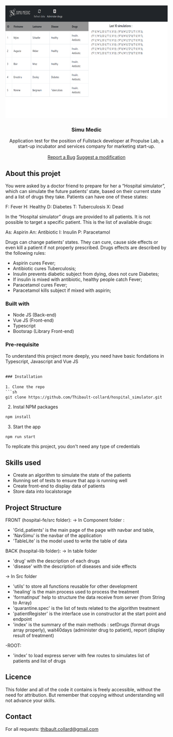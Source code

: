 
<br />
<p align="center">
  <a href="https://github.com/Thibault-collard/hospital_simulator">
    <img src="./hospital-fe/public/screenshot_frontend.png" alt="Logo" height="350">
  </a>

  <h3 align="center"> Simu Medic</h3>

  <p align="center">
    Application test for the position of Fullstack developer at Propulse Lab, a start-up incubator and services company for marketing start-up.
		<br />
    <br />
    <a href="https://github.com/Thibault-collard/hospital_simulator/issues">Report a Bug</a>
    <a href="https://github.com/Thibault-collard/hospital_simulator/pulls">Suggest a modification</a>
  </p>
</p>

<!-- ABOUT THE PROJECT -->
## About this projet

You were asked by a doctor friend to prepare for her a “Hospital simulator”, which can simulate the future patients’ state, based on their current state and a list of drugs they take. Patients can have one of these states:

F: Fever
H: Healthy
D: Diabetes
T: Tuberculosis
X: Dead

In the “Hospital simulator” drugs are provided to all patients. It is not possible to target a specific patient. This is the list of available drugs:

As: Aspirin
An: Antibiotic
I: Insulin
P: Paracetamol

Drugs can change patients’ states. They can cure, cause side effects or even kill a patient if not properly prescribed. Drugs effects are described by the following rules:

- Aspirin cures Fever;
- Antibiotic cures Tuberculosis;
- Insulin prevents diabetic subject from dying, does not cure Diabetes;
- If insulin is mixed with antibiotic, healthy people catch Fever;
- Paracetamol cures Fever;
- Paracetamol kills subject if mixed with aspirin;

### Built with

* Node JS (Back-end)
* Vue JS (Front-end)
* Typescript
* Bootsrap (Library Front-end)

### Pre-requisite

To understand this project more deeply, you need have basic fondations in Typescript, Javascript and Vue JS

```

### Installation

1. Clone the repo
```sh
git clone https://github.com/Thibault-collard/hospital_simulator.git
```
2. Instal NPM packages
```sh
npm install
```
3. Start the app
```sh
npm run start
```

To replicate this project, you don't need any type of credentials

<!-- USAGE EXAMPLES -->
## Skills used 

- Create an algorithm to simulate the state of the patients
- Running set of tests to ensure that app is running well
- Create front-end to display data of patients
- Store data into localstorage 

<!-- ROADMAP -->
## Project Structure

FRONT (hospital-fe/src folder):
-> In Component folder : 
- 'Grid_patients' is the main page of the page with navbar and table, 
- 'NavSimu' is the navbar of the application
- 'TableLite' is the model used to write the table of data

BACK (hsopital-lib folder):
-> In table folder
- 'drug' with the description of each drugs
- 'disease' with the description of diseases and side effects

-> In Src folder
- 'utils' to store all functions reusable for other development
- 'healing' is the main process used to process the treatment
- 'formatInput' help to structure the data receive from server (from String to Array)
- 'quarantine.spec' is the list of tests related to the algorithm treatment
- 'patientRegister' is the interface use in constructor at the start point and endpoint
- 'index' is the summary of the main methods : setDrugs (format drugs array properly), wait40days (administer drug to patient), report (display result of treatment)

-ROOT:
- 'index' to load express server with few routes to simulates list of patients and list of drugs

<!-- LICENSE -->
## Licence

This folder and all of the code it contains is freely accessible, without the need for attribution. But remember that copying without understanding will not advance your skills.

<!-- CONTACT -->
## Contact

For all requests: thibault.collard@gmail.com


